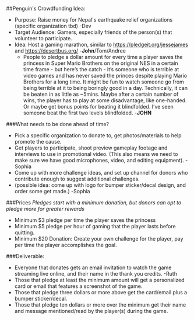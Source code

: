 

##Penguin's Crowdfunding Idea: 
+ Purpose: Raise money for Nepal's earthquake relief organizations (specific organization tbd)  -Dev
+ Target Audience: Gamers, especially friends of the person(s) that volunteer to participate. 
+ Idea: Host a gaming marathon, similar to  https://pledgeit.org/jessejames and https://desertbus.org/  -**John**/Tom/Andree
  + People to pledge a dollar amount for every time a player saves the princess in Super Mario Brothers on the original NES in a certain time frame - but here’s the catch - it’s someone who is terrible at video games and has never saved the princes despite playing Mario Brothers for a long time.  It might be fun to watch someone go from being terrible at it to being boringly good in a day.  Technically, it can be beaten in as little as ~5mins. Maybe after a certain number of wins, the player has to play at some disadvantage, like one-handed.  Or maybe get bonus points for beating it blindfolded. I’ve seen someone beat the first two levels blindfolded. -**JOHN**

###What needs to be done ahead of time?  
+ Pick a specific organization to donate to, get photos/materials to help promote the cause. 
+ Get players to participate, shoot preview gameplay footage and interviews to use in promotional video. (This also means we need to make sure we have good microphones, video, and editing equipment). -Sophia
+ Come up with more challenge ideas, and set up channel for donors who contribute enough to suggest additional challenges. 
+ (possible idea: come up with logo for bumper sticker/decal design, and order some get made.) -Sophia

###Prices
*Pledges start with a minimum donation, but donors can opt to pledge more for greater rewards*
+ Minimum $3 pledge per time the player saves the princess
+ Minimum $5 pledge per hour of gaming that the player lasts before quitting.
+ Minimum $20 Donation: Create your own challenge for the player, pay per time the player accomplishes the goal. 

###Deliverable:
+ Everyone that donates gets an email invitation to watch the game streaming live online, and their name in the thank you credits. -Ruth
+ Those that pledge at least the minimum amount will get a personalized card or email that features a screenshot of the game. 
+ Those that pledge three dollars or more above get the card/email plus a bumper sticker/decal.
+ Those that pledge ten dollars or more over the minimum get their name and message mentioned/read by the player(s) during the game. 

